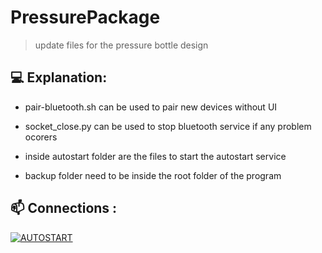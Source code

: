 # PressurePackage

> update files for the pressure bottle design


## 💻 Explanation:

* pair-bluetooth.sh can be used to pair new devices without UI

* socket_close.py can be used to stop bluetooth service if any problem ocorers

* inside autostart folder are the files to start the autostart service 

* backup folder need to be inside the root folder of the program

## 📫 Connections :

[![AUTOSTART](https://img.shields.io/badge/autostart%20service%20-%23323330.svg?&style=for-the-badge&logo=autostart%20ff&logoColor=black&color=FF0000)](https://github.com/kelvinhenriqu/PressurePackage/tree/main/autostart)
